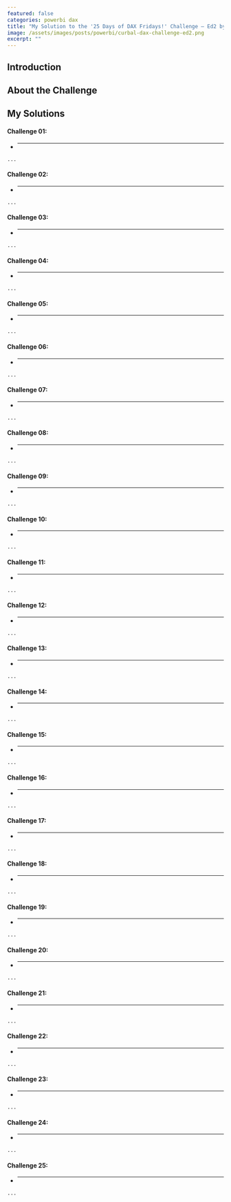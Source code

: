 ```yaml
---
featured: false
categories: powerbi dax
title: "My Solution to the '25 Days of DAX Fridays!' Challenge – Ed2 by CURBAL"
image: /assets/images/posts/powerbi/curbal-dax-challenge-ed2.png
excerpt: ""
---
```


## Introduction


## About the Challenge


## My Solutions


#### Challenge 01:
- ****
```
...
```

#### Challenge 02:
- ****
```
...
```

#### Challenge 03:
- ****
```
...
```

#### Challenge 04:
- ****
```
...
```

#### Challenge 05:
- ****
```
...
```

#### Challenge 06:
- ****
```
...
```

#### Challenge 07:
- ****
```
...
```

#### Challenge 08:
- ****
```
...
```

#### Challenge 09:
- ****
```
...
```

#### Challenge 10:
- ****
```
...
```

#### Challenge 11:
- ****
```
...
```

#### Challenge 12:
- ****
```
...
```

#### Challenge 13:
- ****
```
...
```

#### Challenge 14:
- ****
```
...
```

#### Challenge 15:
- ****
```
...
```

#### Challenge 16:
- ****
```
...
```

#### Challenge 17:
- ****
```
...
```

#### Challenge 18:
- ****
```
...
```

#### Challenge 19:
- ****
```
...
```

#### Challenge 20:
- ****
```
...
```

#### Challenge 21:
- ****
```
...
```

#### Challenge 22:
- ****
```
...
```

#### Challenge 23:
- ****
```
...
```

#### Challenge 24:
- ****
```
...
```

#### Challenge 25:
- ****
```
...
```